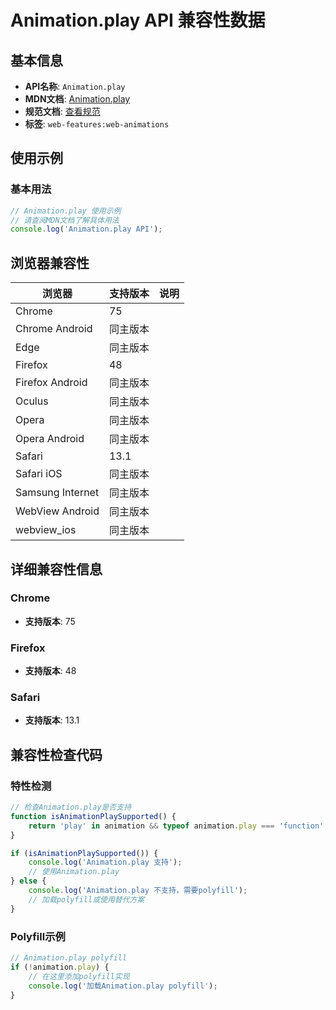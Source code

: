 # Animation.play API 兼容性数据

## 基本信息

- **API名称**: `Animation.play`
- **MDN文档**: [Animation.play](https://developer.mozilla.org/docs/Web/API/Animation/play)
- **规范文档**: [查看规范](https://drafts.csswg.org/web-animations-1/#dom-animation-play)
- **标签**: `web-features:web-animations`

## 使用示例

### 基本用法

```javascript
// Animation.play 使用示例
// 请查阅MDN文档了解具体用法
console.log('Animation.play API');
```

## 浏览器兼容性

| 浏览器 | 支持版本 | 说明 |
|--------|----------|------|
| Chrome | 75 |  |
| Chrome Android | 同主版本 |  |
| Edge | 同主版本 |  |
| Firefox | 48 |  |
| Firefox Android | 同主版本 |  |
| Oculus | 同主版本 |  |
| Opera | 同主版本 |  |
| Opera Android | 同主版本 |  |
| Safari | 13.1 |  |
| Safari iOS | 同主版本 |  |
| Samsung Internet | 同主版本 |  |
| WebView Android | 同主版本 |  |
| webview_ios | 同主版本 |  |

## 详细兼容性信息

### Chrome

- **支持版本**: 75

### Firefox

- **支持版本**: 48

### Safari

- **支持版本**: 13.1

## 兼容性检查代码

### 特性检测

```javascript
// 检查Animation.play是否支持
function isAnimationPlaySupported() {
    return 'play' in animation && typeof animation.play === 'function';
}

if (isAnimationPlaySupported()) {
    console.log('Animation.play 支持');
    // 使用Animation.play
} else {
    console.log('Animation.play 不支持，需要polyfill');
    // 加载polyfill或使用替代方案
}
```

### Polyfill示例

```javascript
// Animation.play polyfill
if (!animation.play) {
    // 在这里添加polyfill实现
    console.log('加载Animation.play polyfill');
}
```

